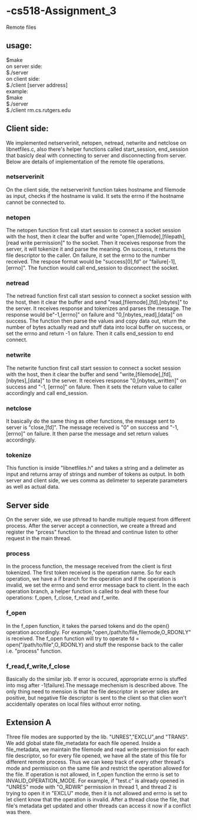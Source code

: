 # -cs518-Assignment_3
Remote files<br />
## usage:
  $make<br />
  on server side:<br />
  $./server<br />
  on client side:<br />
  $./client [server address]<br />
  example:<br />
    $make<br />
    $./server<br />
    $./client rm.cs.rutgers.edu<br />
## Client side:
  We implemented netserverinit, netopen, netread, netwrite and netclose on libnetfiles.c, also there's helper functions called start_session, end_session that basicly deal with connecting to server and disconnecting from server. Below are details of implementation of the remote file operations.
### netserverinit
  On the client side, the netserverinit function takes hostname and filemode as input, checks if the hostname is valid. It sets the errno if the hostname cannot be connected to. 
### netopen
  The netopen function first call start session to connect a socket session with the host, then it clear the buffer and write "open,[filemode],[filepath],[read write permission]" to the socket. Then it receives response from the server, it will tokenize it and parse the meaning. On success, it returns the file descriptor to the caller. On failure, it set the errno to the number received. The respose format would be "success[0],fd" or "failure[-1],[errno]". The function would call end_session to disconnect the socket.
### netread
  The netread function first call start session to connect a socket session with the host, then it clear the buffer and send "read,[filemode],[fd],[nbytes]" to the server. It receives response and tokenizes and parses the message. The response would be"-1,[errno]" on failure and "0,[nbytes_read],[data]" on success. The function then parse the values and copy data out, return the number of bytes actually read and stuff data into local buffer on success, or set the errno and return -1 on falure. Then it calls end_session to end connect.
### netwrite
  The netwrite function first call start session to connect a socket session with the host, then it clear the buffer and send "write,[filemode],[fd],[nbytes],[data]" to the server. It receives response "0,[nbytes_written]" on success and "-1, [errno]" on falure. Then it sets the return value to caller accordingly and call end_session.
### netclose
  It basically do the same thing as other functions, the message sent to server is "close,[fd]". The message received is "0" on success and "-1,[errno]" on failure. It then parse the message and set return values accordingly.
### tokenize
  This function is inside "libnetfiles.h" and takes a string and a delimeter as input and returns array of strings and number of tokens as output. In both server and client side, we ues comma as delimeter to seperate parameters as well as actual data.
  
## Server side
  On the server side, we use pthread to handle multiple request from different process. After the server accept a connection, we create a thread and register the "prcess" function to the thread and continue listen to other request in the main thread.
### process
  In the process function, the message received from the client is first tokenized. The first token received is the operation name. So for each operation, we have a if branch for the operation and if the operation is invalid, we set the errno and send error message back to client. In the each operation branch, a helper function is called to deal with these four operations: f_open, f_close, f_read and f_write.
### f_open
  In the f_open function, it takes the parsed tokens and do the open() operation accordingly. For example,"open,/path/to/file,filemode,O_RDONLY" is received. The f_open function will try to operate fd = open("/path/to/file",O_RDONLY) and stuff the response back to the caller i.e. "process" function.
### f_read,f_write,f_close
  Basically do the similar job. If error is occured, appropriate errno is stuffed into msg after -1(failure).The message mechenism is described above. The only thing need to mension is that the file descriptor in server sides are positive, but negative file descriptor is sent to the client so that clien won't accidentally operates on local files without error noting.
  
## Extension A
  Three file modes are supported by the lib. "UNRES","EXCLU",and "TRANS". We add global state file_metadata for each file opened. Inside a file_metadata, we maintain the filemode and read write permission for each file descriptor, so for every file opened, we have all the state of this file for different remote process. Thus we can keep track of every other thread's mode and permission on the same file and restrict the operation allowed for the file. If operation is not allowed, in f_open function the errno is set to INVALID_OPERATION_MODE. For example, if "test.c" is already opened in "UNRES" mode with "O_RDWR" permission in thread 1, and thread 2 is trying to open it in "EXCLU" mode, then it is not allowed and errno is set to let client know that the operation is invalid. After a thread close the file, that file's metadata get updated and other threads can access it now if a conflict was there. 
